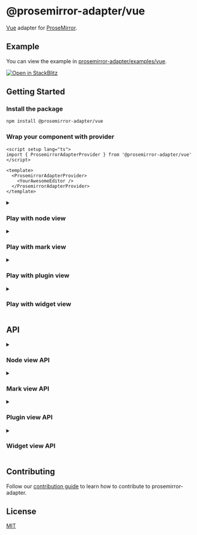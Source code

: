 # @prosemirror-adapter/vue

[Vue](https://vuejs.org/) adapter for [ProseMirror](https://prosemirror.net/).

## Example

You can view the example in [prosemirror-adapter/examples/vue](../../examples/vue/).

[![Open in StackBlitz](https://developer.stackblitz.com/img/open_in_stackblitz.svg)](https://stackblitz.com/github/Saul-Mirone/prosemirror-adapter/tree/main/examples/vue)

## Getting Started

### Install the package

```bash
npm install @prosemirror-adapter/vue
```

### Wrap your component with provider

```vue
<script setup lang="ts">
import { ProsemirrorAdapterProvider } from '@prosemirror-adapter/vue'
</script>

<template>
  <ProsemirrorAdapterProvider>
    <YourAwesomeEditor />
  </ProsemirrorAdapterProvider>
</template>
```

<details>

<summary>

### Play with node view

</summary>

In this section we will implement a node view for paragraph node.

#### Build component for [node view](https://prosemirror.net/docs/ref/#view.NodeView)

```vue
<script setup lang="ts">
import { useNodeViewContext } from '@prosemirror-adapter/vue'

const { contentRef, selected } = useNodeViewContext()
</script>

<template>
  <div :ref="contentRef" role="presentation" :class="{ selected }" />
</template>

<style scoped>
.selected {
    outline: blue solid 1px;
}
</style>
```

#### Bind node view components with prosemirror

```vue
<script setup lang="ts">
import type { VNodeRef } from 'vue'
import { useNodeViewFactory } from '@prosemirror-adapter/vue'
import Paragraph from './Paragraph.vue'

const nodeViewFactory = useNodeViewFactory()

const editorRef: VNodeRef = (element) => {
  const el = element as HTMLElement
  if (!el || el.firstChild)
    return

  const editorView = new EditorView(el, {
    state: YourProsemirrorEditorState,
    nodeViews: {
      paragraph: nodeViewFactory({
        component: Paragraph,
        // Optional: add some options
        as: 'div',
        contentAs: 'p',
      }),
    },
  })
}
</script>

<template>
  <div :ref="editorRef" class="editor" />
</template>
```

🚀 Congratulations! You have built your first vue node view with prosemirror-adapter.

</details>

<details>

<summary>

### Play with mark view

</summary>

In this section we will implement a mark view for links that changes color periodically.

#### Build component for mark view

```vue
<script setup lang="ts">
import { ref, onMounted, onUnmounted } from 'vue'
import { useMarkViewContext } from '@prosemirror-adapter/vue'

const colors = [
  '#f06292', '#ba68c8', '#9575cd', '#7986cb', '#64b5f6',
  '#4fc3f7', '#4dd0e1', '#4db6ac', '#81c784', '#aed581',
  '#ffb74d', '#ffa726', '#ff8a65', '#d4e157', '#ffd54f',
  '#ffecb3',
]

function pickRandomColor() {
  return colors[Math.floor(Math.random() * colors.length)]
}

const { mark, contentRef } = useMarkViewContext()
const color = ref(colors[0])
const href = mark.attrs.href as string
const title = mark.attrs.title as string | null

let interval: number

onMounted(() => {
  interval = window.setInterval(() => {
    color.value = pickRandomColor()
  }, 1000)
})

onUnmounted(() => {
  clearInterval(interval)
})
</script>

<template>
  <a
    :href="href"
    :ref="contentRef"
    :style="{ color: color, transition: 'color 1s ease-in-out' }"
    :title="title || undefined"
  />
</template>
```

#### Bind mark view components with prosemirror

```vue
<script setup lang="ts">
import type { VNodeRef } from 'vue'
import { useMarkViewFactory } from '@prosemirror-adapter/vue'
import { Plugin } from 'prosemirror-state'
import Link from './Link.vue'

const markViewFactory = useMarkViewFactory()

const editorRef: VNodeRef = (element) => {
  const el = element as HTMLElement
  if (!el || el.firstChild)
    return

  const editorView = new EditorView(el, {
    state: EditorState.create({
      schema: YourProsemirrorSchema,
      plugins: [
        new Plugin({
          props: {
            markViews: {
              link: markViewFactory({
                component: Link,
              }),
            },
          },
        }),
      ]
    })
  })
}
</script>

<template>
  <div :ref="editorRef" class="editor" />
</template>
```

🚀 Congratulations! You have built your first vue mark view with prosemirror-adapter.

</details>

<details>

<summary>

### Play with plugin view

</summary>

In this section we will implement a plugin view that will display the size of the document.

#### Build component for [plugin view](https://prosemirror.net/docs/ref/#state.PluginView)

```vue
<script setup lang="ts">
import { usePluginViewContext } from '@prosemirror-adapter/vue'

const { view } = usePluginViewContext()
const size = computed(() => {
  return view.value.state.doc.nodeSize
})
</script>

<template>
  <div>Size for document: {{ size }}</div>
</template>
```

#### Bind plugin view components with prosemirror

```vue
<script setup lang="ts">
import type { VNodeRef } from 'vue'
import { usePluginViewFactory } from '@prosemirror-adapter/vue'
import { Plugin } from 'prosemirror-state'
import Size from './Size.vue'

const pluginViewFactory = usePluginViewFactory()

const editorRef: VNodeRef = (element) => {
  const el = element as HTMLElement
  if (!el || el.firstChild)
    return

  const editorView = new EditorView(el, {
    state: EditorState.create({
      schema: YourProsemirrorSchema,
      plugins: [
        new Plugin({
          view: pluginViewFactory({
            component: Size,
          }),
        }),
      ]
    })
  })
}
</script>

<template>
  <div :ref="editorRef" class="editor" />
</template>
```

🚀 Congratulations! You have built your first vue plugin view with prosemirror-adapter.

</details>

<details>

<summary>

### Play with widget view

</summary>

In this section we will implement a widget view that will add hashes for heading when selected.

#### Build component for [widget decoration view](https://prosemirror.net/docs/ref/#view.Decoration%5Ewidget)

```vue
<script setup lang="ts">
import { useWidgetViewContext } from '@prosemirror-adapter/vue'

const { spec } = useWidgetViewContext()
const level = spec?.level
const hashes = Array(level || 0).fill('#').join('')
</script>

<template>
  <span class="hash">{{ hashes }}</span>
</template>

<style scoped>
.hash {
  color: blue;
  margin-right: 6px;
}
</style>
```

#### Bind widget view components with prosemirror

```vue
<script setup lang="ts">
import type { VNodeRef } from 'vue'
import { useWidgetViewFactory } from '@prosemirror-adapter/vue'
import { Plugin } from 'prosemirror-state'
import Hashes from './Hashes.vue'

const widgetViewFactory = useWidgetViewFactory()

const editorRef: VNodeRef = (element) => {
  const el = element as HTMLElement
  if (!el || el.firstChild)
    return

  const getHashWidget = widgetViewFactory({
    as: 'i',
    component: Hashes,
  })

  const editorView = new EditorView(el, {
    state: EditorState.create({
      schema: YourProsemirrorSchema,
      plugins: [
        new Plugin({
          props: {
            decorations(state) {
              const { $from } = state.selection
              const node = $from.node()
              if (node.type.name !== 'heading')
                return DecorationSet.empty

              const widget = getHashWidget($from.before() + 1, {
                side: -1,
                level: node.attrs.level,
              })

              return DecorationSet.create(state.doc, [widget])
            },
          },
        }),
      ]
    })
  })
}
</script>

<template>
  <div :ref="editorRef" class="editor" />
</template>
```

🚀 Congratulations! You have built your first vue widget view with prosemirror-adapter.

</details>

## API

<details>

<summary>

### Node view API

</summary>

#### useNodeViewFactory: () => (options: NodeViewFactoryOptions) => NodeView

```ts

type DOMSpec = string | HTMLElement | ((node: Node) => HTMLElement)

interface NodeViewFactoryOptions {
  // Component
  component: VueComponent

  // The DOM element to use as the root node of the node view.
  as?: DOMSpec
  // The DOM element that contains the content of the node.
  contentAs?: DOMSpec

  // Overrides: this part is equal to properties of [NodeView](https://prosemirror.net/docs/ref/#view.NodeView)
  update?: (node: Node, decorations: readonly Decoration[], innerDecorations: DecorationSource) => boolean | void
  ignoreMutation?: (mutation: ViewMutationRecord) => boolean | void
  selectNode?: () => void
  deselectNode?: () => void
  setSelection?: (anchor: number, head: number, root: Document | ShadowRoot) => void
  stopEvent?: (event: Event) => boolean
  destroy?: () => void

  // Called when the node view is updated.
  onUpdate?: () => void
}
```

#### useNodeViewContext: () => NodeViewContext

```ts

interface NodeViewContext {
  // The DOM element that contains the content of the node.
  contentRef: NodeViewContentRef

  // The prosemirror editor view.
  view: EditorView

  // Get prosemirror position of current node view.
  getPos: () => number | undefined

  // Set node.attrs of current node.
  setAttrs: (attrs: Attrs) => void

  // The prosemirror node for current node.
  node: ShallowRef<Node>

  // The prosemirror decorations for current node.
  decorations: ShallowRef<readonly Decoration[]>

  // The prosemirror inner decorations for current node.
  innerDecorations: ShallowRef<DecorationSource>

  // Whether the node is selected.
  selected: ShallowRef<boolean>
}
```

</details>

<details>

<summary>

### Mark view API

</summary>

#### useMarkViewFactory: () => (options: MarkViewFactoryOptions) => MarkView

```ts
type MarkViewDOMSpec = string | HTMLElement | ((mark: Mark) => HTMLElement)

interface MarkViewFactoryOptions {
  // Component
  component: VueComponent

  // The DOM element to use as the root node of the mark view
  as?: MarkViewDOMSpec

  // The DOM element that contains the content of the mark
  contentAs?: MarkViewDOMSpec

  // Called when the mark view is destroyed
  destroy?: () => void
}
```

#### useMarkViewContext: () => MarkViewContext

```ts
interface MarkViewContext {
  // The DOM element that contains the content of the mark
  contentRef: MarkViewContentRef

  // The prosemirror editor view
  view: ShallowRef<EditorView>

  // The prosemirror mark for current mark view
  mark: ShallowRef<Mark>

  // Whether the mark is inline 
  inline: ShallowRef<boolean>
}
```

</details>

<details>

<summary>

### Plugin view API

</summary>

#### usePluginViewFactory: () => (options: PluginViewFactoryOptions) => PluginView

```ts

interface PluginViewFactoryOptions {
  // Component
  component: VueComponent

  // The DOM element to use as the root node of the plugin view.
  // The `viewDOM` here means `EditorState.view.dom`.
  // By default, it will be `EditorState.view.dom.parentElement`.
  root?: (viewDOM: HTMLElement) => HTMLElement

  // Overrides: this part is equal to properties of [PluginView](https://prosemirror.net/docs/ref/#state.PluginView)
  update?: (view: EditorView, prevState: EditorState) => void
  destroy?: () => void
}
```

#### usePluginViewContext: () => PluginViewContext

```ts

interface PluginViewContext {
  // The prosemirror editor view.
  view: ShallowRef<EditorView>

  // The previously prosemirror editor state.
  // Will be `undefined` when the plugin view is created.
  prevState: ShallowRef<EditorState | undefined>
}
```

</details>

<details>

<summary>

### Widget view API

</summary>

#### useWidgetViewFactory: () => (options: WidgetViewFactoryOptions) => WidgetDecorationFactory

```ts

type WidgetDecorationFactory = (pos: number, spec?: WidgetDecorationSpec) => Decoration

interface WidgetViewFactoryOptions {
  // Component
  component: VueComponent

  // The DOM element to use as the root node of the widget view.
  as: string | HTMLElement
}
```


#### useWidgetViewContext: () => WidgetViewContext

```ts

interface WidgetViewContext {
  // The prosemirror editor view.
  view: EditorView

  // Get the position of the widget.
  getPos: () => number | undefined

  // Get the [spec](https://prosemirror.net/docs/ref/#view.Decoration^widget^spec) of the widget.
  spec?: WidgetDecorationSpec
}
```

</details>

## Contributing

Follow our [contribution guide](../../CONTRIBUTING.md) to learn how to contribute to prosemirror-adapter.

## License

[MIT](../../LICENSE)
